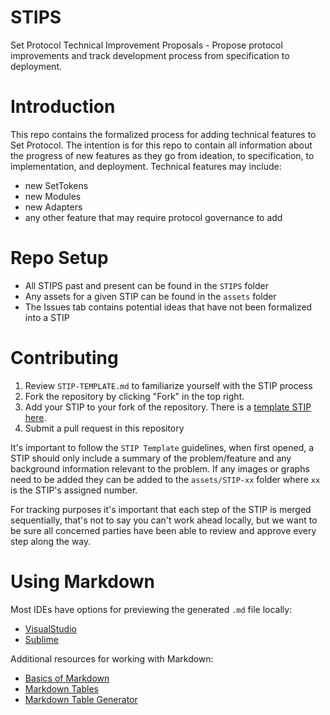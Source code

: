 # STIPS
Set Protocol Technical Improvement Proposals - Propose protocol improvements and track development process from specification to deployment.

# Introduction
This repo contains the formalized process for adding technical features to Set Protocol. The intention is for this repo to contain all information about the progress of new features as they go from ideation, to specification, to implementation, and deployment. Technical features may include:
- new SetTokens
- new Modules
- new Adapters
- any other feature that may require protocol governance to add

# Repo Setup
- All STIPS past and present can be found in the `STIPS` folder
- Any assets for a given STIP can be found in the `assets` folder
- The Issues tab contains potential ideas that have not been formalized into a STIP

# Contributing
1. Review `STIP-TEMPLATE.md` to familiarize yourself with the STIP process
2. Fork the repository by clicking "Fork" in the top right. 
3. Add your STIP to your fork of the repository. There is a [template STIP here](./STIP-process.md).
4. Submit a pull request in this repository

It's important to follow the `STIP Template` guidelines, when first opened, a STIP should only include a summary of the problem/feature and any background information relevant to the problem. If any images or graphs need to be added they can be added to the `assets/STIP-xx` folder where `xx` is the STIP's assigned number.

For tracking purposes it's important that each step of the STIP is merged sequentially, that's not to say you can't work ahead locally, but we want to be sure all concerned parties have been able to review and approve every step along the way.

# Using Markdown
Most IDEs have options for previewing the generated `.md` file locally:
- [VisualStudio](https://code.visualstudio.com/docs/languages/markdown)
- [Sublime](https://packagecontrol.io/packages/MarkdownLivePreview)

Additional resources for working with Markdown:
- [Basics of Markdown](https://www.markdownguide.org/basic-syntax/)
- [Markdown Tables](https://www.markdownguide.org/extended-syntax/)
- [Markdown Table Generator](https://www.tablesgenerator.com/markdown_tables)
